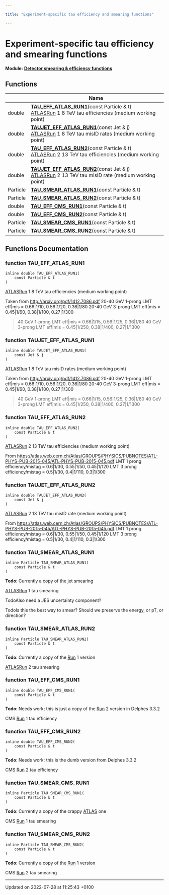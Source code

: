 ```yaml
---

title: "Experiment-specific tau efficiency and smearing functions"

---
```


# Experiment-specific tau efficiency and smearing functions

**Module:** **[Detector smearing & efficiency functions](http://example.org/modules/group__smearing/)**



## Functions

|                | Name           |
| -------------- | -------------- |
| double | **[TAU_EFF_ATLAS_RUN1](http://example.org/modules/group__smearing__tau/#function-tau-eff-atlas-run1)**(const Particle & t)<br><a href="http://example.org/namespaces/namespacerivet_1_1atlas/">ATLAS</a><a href="http://example.org/classes/classrivet_1_1run/">Run</a> 1 8 TeV tau efficiencies (medium working point)  |
| double | **[TAUJET_EFF_ATLAS_RUN1](http://example.org/modules/group__smearing__tau/#function-taujet-eff-atlas-run1)**(const Jet & j)<br><a href="http://example.org/namespaces/namespacerivet_1_1atlas/">ATLAS</a><a href="http://example.org/classes/classrivet_1_1run/">Run</a> 1 8 TeV tau misID rates (medium working point)  |
| double | **[TAU_EFF_ATLAS_RUN2](http://example.org/modules/group__smearing__tau/#function-tau-eff-atlas-run2)**(const Particle & t)<br><a href="http://example.org/namespaces/namespacerivet_1_1atlas/">ATLAS</a><a href="http://example.org/classes/classrivet_1_1run/">Run</a> 2 13 TeV tau efficiencies (medium working point)  |
| double | **[TAUJET_EFF_ATLAS_RUN2](http://example.org/modules/group__smearing__tau/#function-taujet-eff-atlas-run2)**(const Jet & j)<br><a href="http://example.org/namespaces/namespacerivet_1_1atlas/">ATLAS</a><a href="http://example.org/classes/classrivet_1_1run/">Run</a> 2 13 TeV tau misID rate (medium working point)  |
| Particle | **[TAU_SMEAR_ATLAS_RUN1](http://example.org/modules/group__smearing__tau/#function-tau-smear-atlas-run1)**(const Particle & t) |
| Particle | **[TAU_SMEAR_ATLAS_RUN2](http://example.org/modules/group__smearing__tau/#function-tau-smear-atlas-run2)**(const Particle & t) |
| double | **[TAU_EFF_CMS_RUN1](http://example.org/modules/group__smearing__tau/#function-tau-eff-cms-run1)**(const Particle & t) |
| double | **[TAU_EFF_CMS_RUN2](http://example.org/modules/group__smearing__tau/#function-tau-eff-cms-run2)**(const Particle & t) |
| Particle | **[TAU_SMEAR_CMS_RUN1](http://example.org/modules/group__smearing__tau/#function-tau-smear-cms-run1)**(const Particle & t) |
| Particle | **[TAU_SMEAR_CMS_RUN2](http://example.org/modules/group__smearing__tau/#function-tau-smear-cms-run2)**(const Particle & t) |


## Functions Documentation

### function TAU_EFF_ATLAS_RUN1

```
inline double TAU_EFF_ATLAS_RUN1(
    const Particle & t
)
```

<a href="http://example.org/namespaces/namespacerivet_1_1atlas/">ATLAS</a><a href="http://example.org/classes/classrivet_1_1run/">Run</a> 1 8 TeV tau efficiencies (medium working point) 

Taken from <a href="http://arxiv.org/pdf/1412.7086.pdf">http://arxiv.org/pdf/1412.7086.pdf</a> 20-40 GeV 1-prong LMT eff|mis = 0.66|1/10, 0.56|1/20, 0.36|1/80 20-40 GeV 3-prong LMT eff|mis = 0.45|1/60, 0.38|1/100, 0.27|1/300 

> 40 GeV 1-prong LMT eff|mis = 0.66|1/15, 0.56|1/25, 0.36|1/80 40 GeV 3-prong LMT eff|mis = 0.45|1/250, 0.38|1/400, 0.27|1/1300 
> 
> 


### function TAUJET_EFF_ATLAS_RUN1

```
inline double TAUJET_EFF_ATLAS_RUN1(
    const Jet & j
)
```

<a href="http://example.org/namespaces/namespacerivet_1_1atlas/">ATLAS</a><a href="http://example.org/classes/classrivet_1_1run/">Run</a> 1 8 TeV tau misID rates (medium working point) 

Taken from <a href="http://arxiv.org/pdf/1412.7086.pdf">http://arxiv.org/pdf/1412.7086.pdf</a> 20-40 GeV 1-prong LMT eff|mis = 0.66|1/10, 0.56|1/20, 0.36|1/80 20-40 GeV 3-prong LMT eff|mis = 0.45|1/60, 0.38|1/100, 0.27|1/300 

> 40 GeV 1-prong LMT eff|mis = 0.66|1/15, 0.56|1/25, 0.36|1/80 40 GeV 3-prong LMT eff|mis = 0.45|1/250, 0.38|1/400, 0.27|1/1300 
> 
> 


### function TAU_EFF_ATLAS_RUN2

```
inline double TAU_EFF_ATLAS_RUN2(
    const Particle & t
)
```

<a href="http://example.org/namespaces/namespacerivet_1_1atlas/">ATLAS</a><a href="http://example.org/classes/classrivet_1_1run/">Run</a> 2 13 TeV tau efficiencies (medium working point) 

From <a href="https://atlas.web.cern.ch/Atlas/GROUPS/PHYSICS/PUBNOTES/ATL-PHYS-PUB-2015-045/ATL-PHYS-PUB-2015-045.pdf">https://atlas.web.cern.ch/Atlas/GROUPS/PHYSICS/PUBNOTES/ATL-PHYS-PUB-2015-045/ATL-PHYS-PUB-2015-045.pdf</a> LMT 1 prong efficiency/mistag = 0.6|1/30, 0.55|1/50, 0.45|1/120 LMT 3 prong efficiency/mistag = 0.5|1/30, 0.4|1/110, 0.3|1/300 


### function TAUJET_EFF_ATLAS_RUN2

```
inline double TAUJET_EFF_ATLAS_RUN2(
    const Jet & j
)
```

<a href="http://example.org/namespaces/namespacerivet_1_1atlas/">ATLAS</a><a href="http://example.org/classes/classrivet_1_1run/">Run</a> 2 13 TeV tau misID rate (medium working point) 

From <a href="https://atlas.web.cern.ch/Atlas/GROUPS/PHYSICS/PUBNOTES/ATL-PHYS-PUB-2015-045/ATL-PHYS-PUB-2015-045.pdf">https://atlas.web.cern.ch/Atlas/GROUPS/PHYSICS/PUBNOTES/ATL-PHYS-PUB-2015-045/ATL-PHYS-PUB-2015-045.pdf</a> LMT 1 prong efficiency/mistag = 0.6|1/30, 0.55|1/50, 0.45|1/120 LMT 3 prong efficiency/mistag = 0.5|1/30, 0.4|1/110, 0.3|1/300 


### function TAU_SMEAR_ATLAS_RUN1

```
inline Particle TAU_SMEAR_ATLAS_RUN1(
    const Particle & t
)
```


**Todo**: Currently a copy of the jet smearing 

<a href="http://example.org/namespaces/namespacerivet_1_1atlas/">ATLAS</a><a href="http://example.org/classes/classrivet_1_1run/">Run</a> 1 tau smearing 


TodoAlso need a JES uncertainty component? 

TodoIs this the best way to smear? Should we preserve the energy, or pT, or direction? 


### function TAU_SMEAR_ATLAS_RUN2

```
inline Particle TAU_SMEAR_ATLAS_RUN2(
    const Particle & t
)
```


**Todo**: Currently a copy of the <a href="http://example.org/classes/classrivet_1_1run/">Run</a> 1 version 

<a href="http://example.org/namespaces/namespacerivet_1_1atlas/">ATLAS</a><a href="http://example.org/classes/classrivet_1_1run/">Run</a> 2 tau smearing 


### function TAU_EFF_CMS_RUN1

```
inline double TAU_EFF_CMS_RUN1(
    const Particle & t
)
```


**Todo**: Needs work; this is just a copy of the <a href="http://example.org/classes/classrivet_1_1run/">Run</a> 2 version in Delphes 3.3.2 

CMS <a href="http://example.org/classes/classrivet_1_1run/">Run</a> 1 tau efficiency


### function TAU_EFF_CMS_RUN2

```
inline double TAU_EFF_CMS_RUN2(
    const Particle & t
)
```


**Todo**: Needs work; this is the dumb version from Delphes 3.3.2 

CMS <a href="http://example.org/classes/classrivet_1_1run/">Run</a> 2 tau efficiency


### function TAU_SMEAR_CMS_RUN1

```
inline Particle TAU_SMEAR_CMS_RUN1(
    const Particle & t
)
```


**Todo**: Currently a copy of the crappy <a href="http://example.org/namespaces/namespacerivet_1_1atlas/">ATLAS</a> one 

CMS <a href="http://example.org/classes/classrivet_1_1run/">Run</a> 1 tau smearing 


### function TAU_SMEAR_CMS_RUN2

```
inline Particle TAU_SMEAR_CMS_RUN2(
    const Particle & t
)
```


**Todo**: Currently a copy of the <a href="http://example.org/classes/classrivet_1_1run/">Run</a> 1 version 

CMS <a href="http://example.org/classes/classrivet_1_1run/">Run</a> 2 tau smearing 






-------------------------------

Updated on 2022-07-28 at 11:25:43 +0100